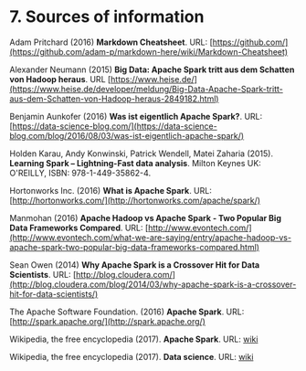 # 7. Sources of information

Adam Pritchard (2016) **Markdown Cheatsheet**. URL: [https://github.com/](https://github.com/adam-p/markdown-here/wiki/Markdown-Cheatsheet)

Alexander Neumann (2015) **Big Data: Apache Spark tritt aus dem Schatten von Hadoop heraus**. URL [https://www.heise.de/](https://www.heise.de/developer/meldung/Big-Data-Apache-Spark-tritt-aus-dem-Schatten-von-Hadoop-heraus-2849182.html)

Benjamin Aunkofer (2016) **Was ist eigentlich Apache Spark?**. URL: [https://data-science-blog.com/](https://data-science-blog.com/blog/2016/08/03/was-ist-eigentlich-apache-spark/)

Holden Karau, Andy Konwinski, Patrick Wendell, Matei Zaharia (2015). **Learning Spark – Lightning-Fast data analysis**. Milton Keynes UK: O'REILLY, ISBN: 978-1-449-35862-4.

Hortonworks Inc. (2016) **What is Apache Spark**. URL: [http://hortonworks.com/](http://hortonworks.com/apache/spark/)

Manmohan (2016) **Apache Hadoop vs Apache Spark - Two Popular Big Data Frameworks Compared**. URL: [http://www.evontech.com/](http://www.evontech.com/what-we-are-saying/entry/apache-hadoop-vs-apache-spark-two-popular-big-data-frameworks-compared.html)

Sean Owen (2014) **Why Apache Spark is a Crossover Hit for Data Scientists**. URL: [http://blog.cloudera.com/](http://blog.cloudera.com/blog/2014/03/why-apache-spark-is-a-crossover-hit-for-data-scientists/)

The Apache Software Foundation. (2016) **Apache Spark**. URL: [http://spark.apache.org/](http://spark.apache.org/)

Wikipedia, the free encyclopedia (2017). **Apache Spark**. URL: [wiki](https://de.wikipedia.org/wiki/Apache_Spark)

Wikipedia, the free encyclopedia (2017). **Data science**. URL: [wiki](https://de.wikipedia.org/wiki/Data_Science)